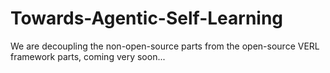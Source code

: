 # Towards-Agentic-Self-Learning

We are decoupling the non-open-source parts from the open-source VERL framework parts, coming very soon...
